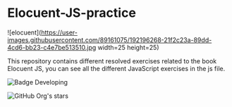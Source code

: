 # Elocuent-JS-practice
![elocuent](https://user-images.githubusercontent.com/89161075/192196268-21f2c23a-89dd-4cd6-bb23-c4e7be513510.jpg width=25 height=25)

This repository contains different resolved exercises related to the book Elocuent JS, you can see all the different JavaScript exercises in the js file.

![Badge Developing](https://img.shields.io/badge/STATUS-%20DEVELOPING-green)

![GitHub Org's stars](https://img.shields.io/github/stars/shevotool?style=social)

